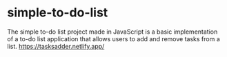 # simple-to-do-list
 The simple to-do list project made in JavaScript is a basic implementation of a to-do list application that allows users to add and remove tasks from a list.
https://tasksadder.netlify.app/
